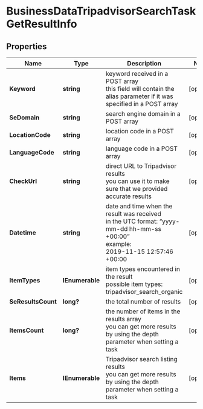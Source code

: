 # BusinessDataTripadvisorSearchTaskGetResultInfo


## Properties

| Name | Type | Description | Notes |
|------------ | ------------- | ------------- | -------------|
**Keyword** | **string** | keyword received in a POST array<br>this field will contain the alias parameter if it was specified in a POST array |[optional]|
**SeDomain** | **string** | search engine domain in a POST array |[optional]|
**LocationCode** | **string** | location code in a POST array |[optional]|
**LanguageCode** | **string** | language code in a POST array |[optional]|
**CheckUrl** | **string** | direct URL to Tripadvisor results<br>you can use it to make sure that we provided accurate results |[optional]|
**Datetime** | **string** | date and time when the result was received<br>in the UTC format: “yyyy-mm-dd hh-mm-ss +00:00”<br>example:<br>2019-11-15 12:57:46 +00:00 |[optional]|
**ItemTypes** | **IEnumerable<string>** | item types encountered in the result<br>possible item types: tripadvisor_search_organic |[optional]|
**SeResultsCount** | **long?** | the total number of results |[optional]|
**ItemsCount** | **long?** | the number of items in the results array<br>you can get more results by using the depth parameter when setting a task |[optional]|
**Items** | **IEnumerable<BaseBusinessDataSerpElementItem>** | Tripadvisor search listing results<br>you can get more results by using the depth parameter when setting a task |[optional]|